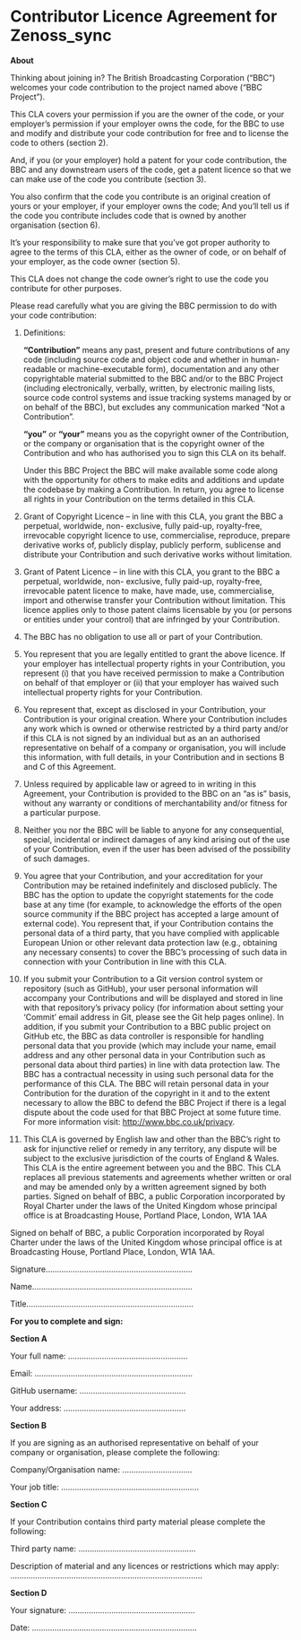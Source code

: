 # Contributor Licence Agreement for Zenoss_sync

**About** 

Thinking about joining in? The British Broadcasting Corporation (“BBC”) welcomes your code contribution to the project named above (“BBC Project”).

This CLA covers your permission if you are the owner of the code, or your employer’s permission if your employer owns the code, for the BBC to use and modify and distribute your code contribution for free and to license the code to others (section 2).

And, if you (or your employer) hold a patent for your code contribution, the BBC and any downstream users of the code, get a patent licence so that we can make use of the code you contribute (section 3).

You also confirm that the code you contribute is an original creation of yours or your employer, if your employer owns the code; And you’ll tell us if the code you contribute includes code that is owned by another organisation (section 6).

It’s your responsibility to make sure that you’ve got proper authority to agree to the terms of this CLA, either as the owner of code, or on behalf of your employer, as the code owner (section 5).

This CLA does not change the code owner’s right to use the code you contribute for other purposes. 

Please read carefully what you are giving the BBC permission to do with your code contribution:

1. Definitions:

   **“Contribution”** means any past, present and future contributions of any code (including source code and object code and whether in human-readable or machine-executable form), documentation and any other copyrightable material submitted to the BBC and/or to the BBC Project (including electronically, verbally, written, by electronic mailing lists, source code control systems and issue tracking systems managed by or on behalf of the BBC), but excludes any communication marked “Not a Contribution”. 
   
   **“you”** or **“your”** means you as the copyright owner of the Contribution, or the company or organisation that is the copyright owner of the Contribution and who has authorised you to sign this CLA on its behalf.

   Under this BBC Project the BBC will make available some code along with the opportunity for others to make edits and additions and update the codebase by making a Contribution. In return, you agree to license all rights in your Contribution on the terms detailed in this CLA.

2. Grant of Copyright Licence – in line with this CLA, you grant the BBC a perpetual, worldwide, non- exclusive, fully paid-up, royalty-free, irrevocable copyright licence to use, commercialise, reproduce, prepare derivative works of, publicly display, publicly perform, sublicense and distribute your Contribution and such derivative works without limitation.

3. Grant of Patent Licence – in line with this CLA, you grant to the BBC a perpetual, worldwide, non- exclusive, fully paid-up, royalty-free, irrevocable patent licence to make, have made, use, commercialise, import and otherwise transfer your Contribution without limitation. This licence applies only to those patent claims licensable by you (or persons or entities under your control) that are infringed by your Contribution.

4. The BBC has no obligation to use all or part of your Contribution.

5. You represent that you are legally entitled to grant the above licence. If your employer has intellectual property rights in your Contribution, you represent (i) that you have received permission to make a Contribution on behalf of that employer or (ii) that your employer has waived such intellectual property rights for your Contribution.

6. You represent that, except as disclosed in your Contribution, your Contribution is your original creation. Where your Contribution includes any work which is owned or otherwise restricted by a third party and/or if this CLA is not signed by an individual but as an an authorised representative on behalf of a company or organisation, you will include this information, with full details, in your Contribution and in sections B and C of this Agreement.

7. Unless required by applicable law or agreed to in writing in this Agreement, your Contribution is provided to the BBC on an “as is” basis, without any warranty or conditions of merchantability and/or fitness for a particular purpose.

8. Neither you nor the BBC will be liable to anyone for any consequential, special, incidental or indirect damages of any kind arising out of the use of your Contribution, even if the user has been advised of the possibility of such damages.

9. You agree that your Contribution, and your accreditation for your Contribution may be retained indefinitely and disclosed publicly. The BBC has the option to update the copyright statements for the code base at any time (for example, to acknowledge the efforts of the open source community if the BBC project has accepted a large amount of external code). You represent that, if your Contribution contains the personal data of a third party, that you have complied with applicable European Union or other relevant data protection law (e.g., obtaining any necessary consents) to cover the BBC’s processing of such data in connection with your Contribution in line with this CLA.

10. If you submit your Contribution to a Git version control system or repository (such as GitHub), your user personal information will accompany your Contributions and will be displayed and stored in line with that repository’s privacy policy (for information about setting your ‘Commit’ email address in Git, please see the Git help pages online). In addition, if you submit your Contribution to a BBC public project on GitHub etc, the BBC as data controller is responsible for handling personal data that you provide (which may include your name, email address and any other personal data in your Contribution such as personal data about third parties) in line with data protection law. The BBC has a contractual necessity in using such personal data for the performance of this CLA. The BBC will retain personal data in your Contribution for the duration of the copyright in it and to the extent necessary to allow the BBC to defend the BBC Project if there is a legal dispute about the code used for that BBC Project at some future time. For more information visit: http://www.bbc.co.uk/privacy.

11. This CLA is governed by English law and other than the BBC’s right to ask for injunctive relief or remedy in any territory, any dispute will be subject to the exclusive jurisdiction of the courts of England & Wales. This CLA is the entire agreement between you and the BBC. This CLA replaces all previous statements and agreements whether written or oral and may be amended only by a written agreement signed by both parties.
Signed on behalf of BBC, a public Corporation incorporated by Royal Charter under the laws of the United Kingdom whose principal office is at Broadcasting House, Portland Place, London, W1A 1AA

Signed on behalf of BBC, a public Corporation incorporated by Royal Charter under the laws of the United Kingdom whose principal office is at Broadcasting House, Portland Place, London, W1A 1AA. 


Signature.................................................................

Name.......................................................................

Title..........................................................................  




**For you to complete and sign:**  
  

**Section A**  

Your full name: .....................................................

Email: ......................................................................

GitHub username: ...............................................

Your address: ......................................................    

**Section B**  

If you are signing as an authorised representative on behalf of your company or organisation, please complete the following:  

Company/Organisation name: ...............................  

Your job title: .............................................................    

**Section C**  

If your Contribution contains third party material please complete the following:  

Third party name: ....................................................  

Description of material and any licences or restrictions which may apply: .....................................................................................    

**Section D**  

Your signature: ........................................................  

Date: .........................................................................  


